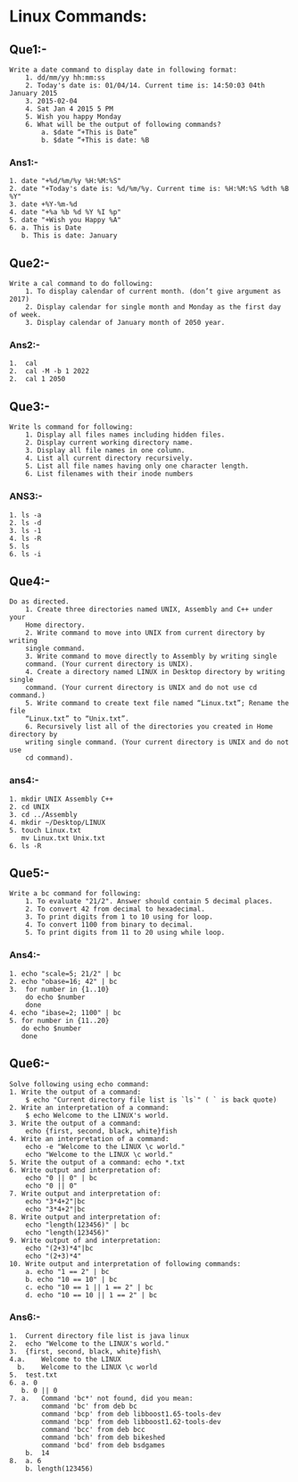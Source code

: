 # Linux Commands:

## Que1:-
    Write a date command to display date in following format:
        1. dd/mm/yy hh:mm:ss
        2. Today's date is: 01/04/14. Current time is: 14:50:03 04th January 2015
        3. 2015-02-04
        4. Sat Jan 4 2015 5 PM
        5. Wish you happy Monday
        6. What will be the output of following commands?
            a. $date “+This is Date”
            b. $date “+This is date: %B

### Ans1:-

    1. date "+%d/%m/%y %H:%M:%S"
    2. date "+Today's date is: %d/%m/%y. Current time is: %H:%M:%S %dth %B %Y"
    3. date +%Y-%m-%d
    4. date "+%a %b %d %Y %I %p"
    5. date "+Wish you Happy %A"
    6. a. This is Date
       b. This is date: January

## Que2:-

    Write a cal command to do following:
        1. To display calendar of current month. (don’t give argument as 2017)
        2. Display calendar for single month and Monday as the first day of week.
        3. Display calendar of January month of 2050 year.

### Ans2:-

    1.  cal   
    2.  cal -M -b 1 2022
    2.  cal 1 2050

## Que3:-
    Write ls command for following:
        1. Display all files names including hidden files.
        2. Display current working directory name.
        3. Display all file names in one column.
        4. List all current directory recursively.
        5. List all file names having only one character length.
        6. List filenames with their inode numbers

### ANS3:-

    1. ls -a
    2. ls -d
    3. ls -1
    4. ls -R
    5. ls 
    6. ls -i

## Que4:-

    Do as directed.
        1. Create three directories named UNIX, Assembly and C++ under your
        Home directory.
        2. Write command to move into UNIX from current directory by writing
        single command.
        3. Write command to move directly to Assembly by writing single
        command. (Your current directory is UNIX).
        4. Create a directory named LINUX in Desktop directory by writing single
        command. (Your current directory is UNIX and do not use cd command.)
        5. Write command to create text file named “Linux.txt”; Rename the file
        “Linux.txt” to “Unix.txt”.
        6. Recursively list all of the directories you created in Home directory by
        writing single command. (Your current directory is UNIX and do not use
        cd command).

### ans4:-

    1. mkdir UNIX Assembly C++
    2. cd UNIX
    3. cd ../Assembly
    4. mkdir ~/Desktop/LINUX
    5. touch Linux.txt
       mv Linux.txt Unix.txt
    6. ls -R

## Que5:-

    
    Write a bc command for following:
        1. To evaluate "21/2". Answer should contain 5 decimal places.
        2. To convert 42 from decimal to hexadecimal.
        3. To print digits from 1 to 10 using for loop.
        4. To convert 1100 from binary to decimal.
        5. To print digits from 11 to 20 using while loop. 

### Ans4:-

    1. echo "scale=5; 21/2" | bc
    2. echo "obase=16; 42" | bc
    3.  for number in {1..10}
        do echo $number
        done
    4. echo "ibase=2; 1100" | bc
    5. for number in {11..20}
       do echo $number
       done

## Que6:-
    Solve following using echo command:
    1. Write the output of a command:
        $ echo "Current directory file list is `ls`" ( ` is back quote)
    2. Write an interpretation of a command:
        $ echo Welcome to the LINUX's world.
    3. Write the output of a command:
        echo {first, second, black, white}fish
    4. Write an interpretation of a command:
        echo -e "Welcome to the LINUX \c world."
        echo "Welcome to the LINUX \c world."
    5. Write the output of a command: echo *.txt
    6. Write output and interpretation of:
        echo "0 || 0" | bc
        echo "0 || 0"
    7. Write output and interpretation of:
        echo "3*4+2"|bc
        echo "3*4+2"|bc
    8. Write output and interpretation of:
        echo "length(123456)" | bc
        echo "length(123456)"
    9. Write output of and interpretation:
        echo "(2+3)*4"|bc
        echo "(2+3)*4"
    10. Write output and interpretation of following commands:
        a. echo "1 == 2" | bc
        b. echo "10 == 10" | bc
        c. echo "10 == 1 || 1 == 2" | bc
        d. echo "10 == 10 || 1 == 2" | bc

### Ans6:-

    1.  Current directory file list is java linux
    2.  echo "Welcome to the LINUX's world."
    3.  {first, second, black, white}fish\
    4.a.    Welcome to the LINUX
      b.    Welcome to the LINUX \c world
    5.  test.txt
    6. a. 0
       b. 0 || 0
    7. a.   Command 'bc*' not found, did you mean:
            command 'bc' from deb bc
            command 'bcp' from deb libboost1.65-tools-dev
            command 'bcp' from deb libboost1.62-tools-dev
            command 'bcc' from deb bcc
            command 'bch' from deb bikeshed
            command 'bcd' from deb bsdgames
        b.  14
    8.  a. 6
        b. length(123456)
